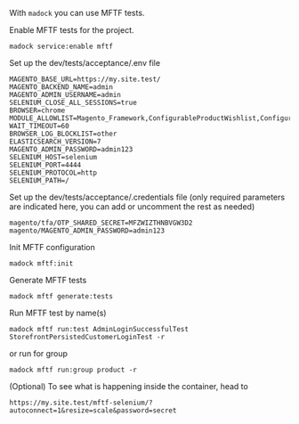 With `madock` you can use MFTF tests.

Enable MFTF tests for the project.
```
madock service:enable mftf
```
Set up the dev/tests/acceptance/.env file
```
MAGENTO_BASE_URL=https://my.site.test/
MAGENTO_BACKEND_NAME=admin
MAGENTO_ADMIN_USERNAME=admin
SELENIUM_CLOSE_ALL_SESSIONS=true
BROWSER=chrome
MODULE_ALLOWLIST=Magento_Framework,ConfigurableProductWishlist,ConfigurableProductCatalogSearch
WAIT_TIMEOUT=60
BROWSER_LOG_BLOCKLIST=other
ELASTICSEARCH_VERSION=7
MAGENTO_ADMIN_PASSWORD=admin123
SELENIUM_HOST=selenium
SELENIUM_PORT=4444
SELENIUM_PROTOCOL=http
SELENIUM_PATH=/
```

Set up the dev/tests/acceptance/.credentials file (only required parameters are indicated here, you can add or uncomment the rest as needed)
```
magento/tfa/OTP_SHARED_SECRET=MFZWIZTHNBVGW3D2
magento/MAGENTO_ADMIN_PASSWORD=admin123
```

Init MFTF configuration
```
madock mftf:init
```

Generate MFTF tests
```
madock mftf generate:tests 
```

Run MFTF test by name(s)
```
madock mftf run:test AdminLoginSuccessfulTest StorefrontPersistedCustomerLoginTest -r
```
or run for group
```
madock mftf run:group product -r
```

(Optional) To see what is happening inside the container, head to
```
https://my.site.test/mftf-selenium/?autoconnect=1&resize=scale&password=secret
```